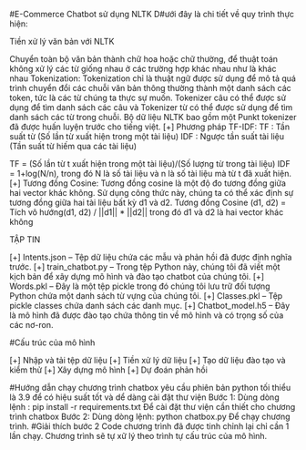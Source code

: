 #E-Commerce Chatbot sử dụng NLTK D#ưới đây là chi tiết về quy trình thực hiện:

Tiền xử lý văn bản với NLTK

Chuyển toàn bộ văn bản thành chữ hoa hoặc chữ thường, để thuật toán không xử lý các từ giống nhau ở các trường hợp khác nhau như là khác nhau
Tokenization: Tokenization chỉ là thuật ngữ được sử dụng để mô tả quá trình chuyển đổi các chuỗi văn bản thông thường thành một danh sách các token, tức là các từ chúng ta thực sự muốn. Tokenizer câu có thể được sử dụng để tìm danh sách các câu và Tokenizer từ có thể được sử dụng để tìm danh sách các từ trong chuỗi.
Bộ dữ liệu NLTK bao gồm một Punkt tokenizer đã được huấn luyện trước cho tiếng việt.
[+] Phương pháp TF-IDF: TF : Tần suất từ (Số lần từ xuất hiện trong một tài liệu) IDF : Ngược tần suất tài liệu (Tần suất từ hiếm qua các tài liệu)

TF = (Số lần từ t xuất hiện trong một tài liệu)/(Số lượng từ trong tài liệu) IDF = 1+log(N/n), trong đó N là số tài liệu và n là số tài liệu mà từ t đã xuất hiện. [+] Tương đồng Cosine: Tương đồng cosine là một độ đo tương đồng giữa hai vector khác không. Sử dụng công thức này, chúng ta có thể xác định sự tương đồng giữa hai tài liệu bất kỳ d1 và d2. Tương đồng Cosine (d1, d2) = Tích vô hướng(d1, d2) / ||d1|| * ||d2|| trong đó d1 và d2 là hai vector khác không

TẬP TIN

[+] Intents.json – Tệp dữ liệu chứa các mẫu và phản hồi đã được định nghĩa trước. [+] train_chatbot.py – Trong tệp Python này, chúng tôi đã viết một kịch bản để xây dựng mô hình và đào tạo chatbot của chúng tôi. [+] Words.pkl – Đây là một tệp pickle trong đó chúng tôi lưu trữ đối tượng Python chứa một danh sách từ vựng của chúng tôi. [+] Classes.pkl – Tệp pickle classes chứa danh sách các danh mục. [+] Chatbot_model.h5 – Đây là mô hình đã được đào tạo chứa thông tin về mô hình và có trọng số của các nơ-ron.

#Cấu trúc của mô hình

[+] Nhập và tải tệp dữ liệu [+] Tiền xử lý dữ liệu [+] Tạo dữ liệu đào tạo và kiểm thử [+] Xây dựng mô hình [+] Dự đoán phản hồi

#Hướng dẫn chạy chương trình chatbox yêu cầu phiên bản python tối thiểu là 3.9 để có hiệu suất tốt và dể dàng cài đặt thư viện Bước 1: Dùng dòng lệnh : pip install -r requirements.txt Để cài đặt thư viện cần thiết cho chương trình chatbox Bước 2: Dùng dòng lệnh: python chatbox.py Để chạy chương trình. #Giải thích bước 2 Code chương trình đã được tinh chỉnh lại chỉ cần 1 lần chạy. Chương trình sẽ tự xữ lý theo trình tự cấu trúc của mô hình.
